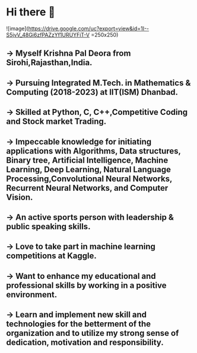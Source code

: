 # Hi there 👋

<!--
**krishnapalS/krishnapalS** is a ✨ _special_ ✨ repository because its `README.md` (this file) appears on your GitHub profile.

Here are some ideas to get you started:

- 🔭 I’m currently working on ...
- 🌱 I’m currently learning ...
- 👯 I’m looking to collaborate on ...
- 🤔 I’m looking for help with ...
- 💬 Ask me about ...
- 📫 How to reach me: ...
- 😄 Pronouns: ...
- ⚡ Fun fact: ...
-->
![image](https://drive.google.com/uc?export=view&id=1I--S5jvV_48Gi6zfPAZzYf1URUYFiT-V =250x250)

## -> Myself Krishna Pal Deora from Sirohi,Rajasthan,India.
## -> Pursuing Integrated M.Tech. in Mathematics & Computing (2018-2023) at IIT(ISM) Dhanbad.
## -> Skilled at Python, C, C++,Competitive Coding and Stock market Trading.
## -> Impeccable knowledge for initiating applications with Algorithms, Data structures, Binary tree, Artificial Intelligence, Machine Learning, Deep Learning, Natural Language Processing,Convolutional Neural Networks, Recurrent Neural Networks, and Computer Vision.
## -> An active sports person with leadership & public speaking skills. 
## -> Love to take part in machine learning competitions at Kaggle. 
## -> Want to enhance my educational and professional skills by working in a positive environment. 
## -> Learn and implement new skill and technologies for the betterment of the organization and to utilize my strong sense of dedication, motivation and responsibility.

